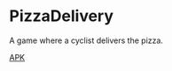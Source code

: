 # PizzaDelivery
A game where a cyclist delivers the pizza.

[APK](https://github.com/Gadiach/PizzaDelivery/tree/main/APK)
